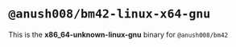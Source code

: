 # `@anush008/bm42-linux-x64-gnu`

This is the **x86_64-unknown-linux-gnu** binary for `@anush008/bm42`

